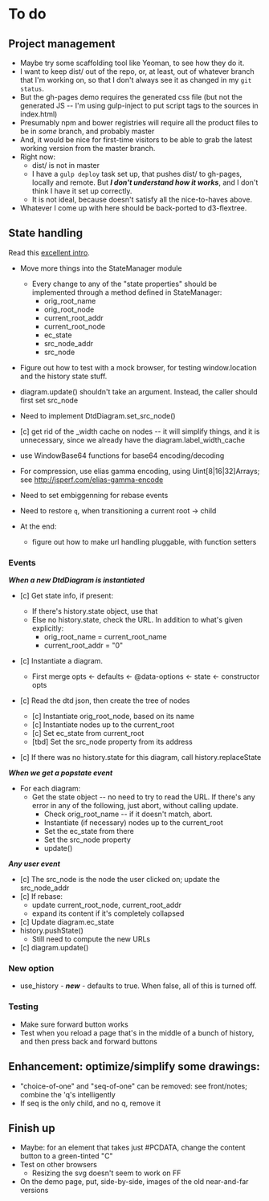 # To do

## Project management

* Maybe try some scaffolding tool like Yeoman, to see how they do it.
* I want to keep dist/ out of the repo, or, at least, out of whatever branch
  that I'm working on, so that I don't always see it as changed 
  in my `git status`.
* But the gh-pages demo requires the generated css file (but not the generated 
  JS -- I'm using gulp-inject to put script tags to the sources in index.html)
* Presumably npm and bower registries will require all the
  product files to be in *some* branch, and probably master
* And, it would be nice for first-time visitors to be able to grab the latest
  working version from the master branch.
* Right now:
    * dist/ is not in master
    * I have a `gulp deploy` task set up, that pushes dist/ to gh-pages,
      locally and remote. But ***I don't understand how it works***, and
      I don't think I have it set up correctly.
    * It is not ideal, because doesn't satisfy all the nice-to-haves above.
* Whatever I come up with here should be back-ported to d3-flextree.


## State handling

Read this [excellent intro](https://developer.mozilla.org/en-US/docs/Web/API/History_API).

    

* Move more things into the StateManager module
    * Every change to any of the "state properties" should be implemented through a 
      method defined in StateManager:
        * orig_root_name
        * orig_root_node
        * current_root_addr
        * current_root_node
        * ec_state
        * src_node_addr
        * src_node


* Figure out how to test with a mock browser, for testing window.location and the 
  history state stuff.
* diagram.update() shouldn't take an argument. Instead, the caller should first
  set src_node
* Need to implement DtdDiagram.set_src_node()
* [c] get rid of the _width cache on nodes -- it will simplify things, and it is 
  unnecessary, since we already have the diagram.label_width_cache
* use WindowBase64 functions for base64 encoding/decoding
* For compression, use elias gamma encoding, using Uint[8|16|32]Arrays; see
  http://jsperf.com/elias-gamma-encode
* Need to set embiggenning for rebase events
* Need to restore `q`, when transitioning a current root -> child
* At the end:
    * figure out how to make url handling pluggable, with function setters





### Events

***When a new DtdDiagram is instantiated***

* [c] Get state info, if present:
    * If there's history.state object, use that
    * Else no history.state, check the URL. In addition to what's given explicitly:
        * orig_root_name = current_root_name
        * current_root_addr = "0"

* [c] Instantiate a diagram.
    * First merge opts <- defaults <- @data-options <- state <- constructor opts

* [c] Read the dtd json, then create the tree of nodes
    * [c] Instantiate orig_root_node, based on its name
    * [c] Instantiate nodes up to the current_root
    * [c] Set ec_state from current_root
    * [tbd] Set the src_node property from its address

* [c] If there was no history.state for this diagram, call history.replaceState


***When we get a popstate event***

* For each diagram:
    * Get the state object -- no need to try to read the URL. If there's any error in
      any of the following, just abort, without calling update.
        * Check orig_root_name -- if it doesn't match, abort.
        * Instantiate (if necessary) nodes up to the current_root
        * Set the ec_state from there
        * Set the src_node property
        * update()


***Any user event***

* [c] The src_node is the node the user clicked on; 
  update the src_node_addr
* [c] If rebase:
    * update current_root_node, current_root_addr
    * expand its content if it's completely collapsed
* [c] Update diagram.ec_state
* history.pushState()
    - Still need to compute the new URLs
* [c] diagram.update()


### New option

* use_history - ***new*** - defaults to true. When false, all of this is turned off.


### Testing

* Make sure forward button works
* Test when you reload a page that's in the middle of a bunch of history, and
  then press back and forward buttons


## Enhancement: optimize/simplify some drawings: 

* "choice-of-one" and "seq-of-one" can be removed: see front/notes;
  combine the 'q's intelligently
* If seq is the only child, and no q, remove it


## Finish up

* Maybe: for an element that takes just #PCDATA, change the content button to a
  green-tinted "C"
* Test on other browsers
    * Resizing the svg doesn't seem to work on FF
* On the demo page, put, side-by-side, images of the old near-and-far versions
